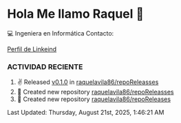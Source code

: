 # Hola Me llamo Raquel 👋

:computer: Ingeniera en Informática
Contacto:

[Perfil de Linkeind](https://www.linkedin.com/in/raquelavilaurbano/)

### ACTIVIDAD RECIENTE
<!-- START_SECTION:activity -->

<!-- END_SECTION:activity-->


<!--RECENT_ACTIVITY:start-->
1. ✌️ Released [v0.1.0](https://github.com/raquelavila86/repoReleasses/releases/tag/v0.1.0) in [raquelavila86/repoReleasses](https://github.com/raquelavila86/repoReleasses)
2. 📔 Created new repository [raquelavila86/repoReleasses](https://github.com/raquelavila86/repoReleasses)
3. 📔 Created new repository [raquelavila86/repoReleases](https://github.com/raquelavila86/repoReleases)
<!--RECENT_ACTIVITY:last_update-->
Last Updated: Thursday, August 21st, 2025, 1:46:21 AM
<!--RECENT_ACTIVITY:last_update_end-->
<!--RECENT_ACTIVITY:end-->